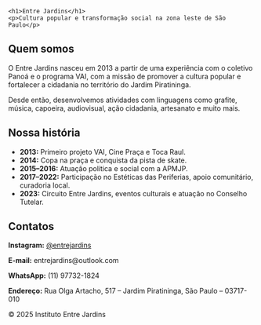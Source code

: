 
    <h1>Entre Jardins</h1>
    <p>Cultura popular e transformação social na zona leste de São Paulo</p>
  </header>

  <section>
    <h2>Quem somos</h2>
    <p>O Entre Jardins nasceu em 2013 a partir de uma experiência com o coletivo Panoá e o programa VAI, com a missão de promover a cultura popular e fortalecer a cidadania no território do Jardim Piratininga.</p>
    <p>Desde então, desenvolvemos atividades com linguagens como grafite, música, capoeira, audiovisual, ação cidadania, artesanato e muito mais.</p>
  </section>

  <section>
    <h2>Nossa história</h2>
    <ul>
      <li><strong>2013:</strong> Primeiro projeto VAI, Cine Praça e Toca Raul.</li>
      <li><strong>2014:</strong> Copa na praça e conquista da pista de skate.</li>
      <li><strong>2015–2016:</strong> Atuação política e social com a APMJP.</li>
      <li><strong>2017–2022:</strong> Participação no Estéticas das Periferias, apoio comunitário, curadoria local.</li>
      <li><strong>2023:</strong> Circuito Entre Jardins, eventos culturais e atuação no Conselho Tutelar.</li>
    </ul>
  </section>

  <section>
    <h2>Contatos</h2>
    <div class="contato">
      <p><strong>Instagram:</strong> <a href="https://instagram.com/entrejardins" target="_blank">@entrejardins</a></p>
      <p><strong>E-mail:</strong> entrejardins@outlook.com</p>
      <p><strong>WhatsApp:</strong> (11) 97732-1824</p>
      <p><strong>Endereço:</strong> Rua Olga Artacho, 517 – Jardim Piratininga, São Paulo – 03717-010</p>
    </div>
  </section>

  <footer>
    <p>&copy; 2025 Instituto Entre Jardins</p>
  </footer>
</body>
</html>
